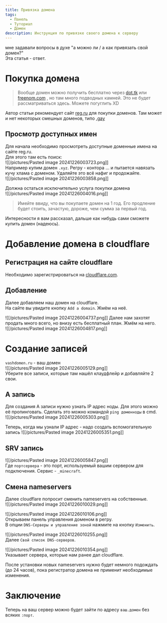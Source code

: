 ```yaml
---
title: Привязка домена
tags:
  - Панель
  - Туториал
  - Домен
description: Инструкция по привязке своего домена к серверу
---
```

мне задавали вопросы в духе "а можно ли / а как привязать свой домен?"  
Эта статья - ответ.


# Покупка домена
> Вообще домен можно получить бесплатно через [dot.tk](https://dot.tk) или [freenom.com](https://freenom.com) , но там много подводных камней. Это не будет рассматриваться здесь. Можете погуглить XD

Автор статьи рекомендует сайт [reg.ru](https://reg.ru) для покупки доменов. Там может и нет некоторых смешных доменов, типо [.gay](https://archlinux.gay)
## Просмотр доступных имен
Для начала необходимо просмотреть доступные доменные имена на сайте reg.ru.  
Для этого там есть поиск:  
![[/pictures/Pasted image 20241226003723.png]]  
Например купим домен `.xyz`. Регру - контора ... и пытается навязать кучу хлама с доменом. Удаляйте это всё нафиг и продожайте.  
![[/pictures/Pasted image 20241226003858.png]]  

 Должна остаться исключительно услуга покупки домена  
 ![[/pictures/Pasted image 20241226004016.png]]  
 > Имейте ввиду, что вы покупаете домен на 1 год. Его продление будет стоить, зачастую, дороже, чем сумма за первый год.  
 
 Интересности я вам рассказал, дальше как нибудь сами сможете купить домен (надеюсь).  


# Добавление домена в cloudflare
## Регистрация на сайте cloudflare
Необходимо зарегистрироваться на [cloudflare.com](https://clouflare.com/).  
## Добавление
Далее добавляем наш домен на cloudflare.  
На сайте вы увидите кнопку `Add a domain`. Жмём на неё.  

![[/pictures/Pasted image 20241226004737.png]]
Далее нам захотят продать много всего, но внизу есть бесплатный план. Жмём на него.  
![[/pictures/Pasted image 20241226004817.png]]

# Создание записей
`vashdomen.ru` - ваш домен  
![[/pictures/Pasted image 20241226005129.png]]  
Уберите все записи, которые там нашёл клаудфлейр и добавляйте 2 свои.
## А запись
Для создания A записи нужно узнать IP адрес ноды. Для этого можно её пропинговать. Сделать это можно командой `ping доменноды` в cmd.  
![[/pictures/Pasted image 20241226005303.png]]  

Теперь, когда мы узнали IP адрес - надо создать вспомогательную запись
![[/pictures/Pasted image 20241226005351.png]]

## SRV запись

![[/pictures/Pasted image 20241226005847.png]]  
Где `портсервера` - это порт, используемый вашим сервером для подключения.
Сервис - `_minecraft`.


## Смена nameservers
Далее cloudflare попросит сменить nameservers на собственные.  
![[/pictures/Pasted image 20241226010029.png]]  

![[/pictures/Pasted image 20241226010106.png]]  
Открываем панель управления доменом в регру.  
В опции `DNS-Серверы и управление зоной` нажмите на кнопку `Изменить`.  


![[/pictures/Pasted image 20241226010255.png]]  
Далее `Свой список DNS-серверов`.  

![[/pictures/Pasted image 20241226010354.png]]  
Указывает сервера, которые нам ранее дал cloudflare.     

После установки новых nameservers нужно будет немного подождать (до 24 часов), пока регистратор домена не применит необходимые изменения.

# Заключение
Теперь на ваш сервер можно будет зайти по адресу `ваш.домен` без всяких `:порт`.  
